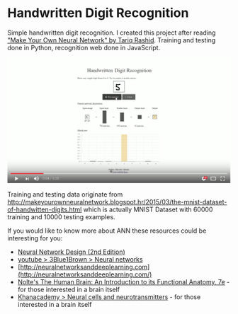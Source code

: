 # Handwritten Digit Recognition
Simple handwritten digit recognition. I created this project after reading ["Make Your Own Neural Network" by Tariq Rashid](https://www.amazon.com/Make-Your-Own-Neural-Network/dp/1530826608). Training and testing done in Python, recognition web done in JavaScript.

<img src="readme-resources/youtube-screenshot.png" alt="Screenshot" /> 

Training and testing data originate from http://makeyourownneuralnetwork.blogspot.hr/2015/03/the-mnist-dataset-of-handwitten-digits.html which is actually MNIST Dataset with 60000 training and 10000 testing examples.

If you would like to know more about ANN these resources could be interesting for you:
* [Neural Network Design (2nd Edition)](https://www.amazon.com/Neural-Network-Design-Martin-Hagan/dp/0971732116)
* [youtube > 3Blue1Brown > Neural networks](https://www.youtube.com/playlist?list=PLZHQObOWTQDNU6R1_67000Dx_ZCJB-3pi)
* [http://neuralnetworksanddeeplearning.com](http://neuralnetworksanddeeplearning.com/)
* [Nolte's The Human Brain: An Introduction to its Functional Anatomy, 7e](https://www.amazon.com/Noltes-Human-Brain-Introduction-Functional/dp/1455728594) - for those interested in a brain itself
* [Khanacademy > Neural cells and neurotransmitters](https://www.khanacademy.org/science/health-and-medicine/nervous-system-and-sensory-infor/neural-cells-and-neurotransmitters/v/neurotransmitter-release) - for those interested in a brain itself
